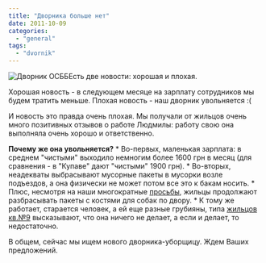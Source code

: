 ```yaml
---
title: "Дворника больше нет"
date: 2011-10-09
categories: 
  - "general"
tags: 
  - "dvornik"
---
```


![](http://shevchenko4a.brovary.org/wp-content/uploads/2011/10/dvornik2.jpg "Дворник ОСББ")Есть две новости: хорошая и плохая.

Хорошая новость - в следующем месяце на зарплату сотрудников мы будем тратить меньше. Плохая новость - наш дворник увольняется :(

И новость это правда очень плохая. Мы получали от жильцов очень много позитивных отзывов о работе Людмилы: работу свою она выполняла очень хорошо и ответственно.

**Почему же она увольняется?** \* Во-первых, маленькая зарплата: в среднем "чистыми" выходило немногим более 1600 грн в месяц (для сравнения - в "Купаве" дают "чистыми" 1900 грн). \* Во-вторых, неадекваты выбрасывают мусорные пакеты в мусорки возле подъездов, а она физически не может потом все это к бакам носить. \* Плюс, несмотря на наши <!--more-->многократные [просьбы](https://docs.google.com/viewer?a=v&pid=explorer&chrome=true&srcid=0BxE2NQlPHqm_NzYyYzJiN2UtNDI0Yy00MThjLThlZWQtZDBlNjUxMGQwYmU3&hl=en_GB "Вестник ОСББ №7"), жильцы продолжают разбрасывать пакеты с костями для собак по двору. \* К тому же работает, старается человек, а ей еще разные грубияны, типа [жильцов кв.№9](http://shevchenko4a.brovary.org/sabotaj/ "Жильцы кв.№9") высказывают, что она ничего не делает, а если и делает, то недостаточно.

В общем, сейчас мы ищем нового дворника-уборщицу. Ждем Ваших предложений.
